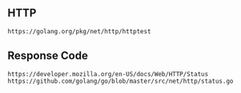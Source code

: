 ## HTTP
`https://golang.org/pkg/net/http/httptest`

## Response Code
`https://developer.mozilla.org/en-US/docs/Web/HTTP/Status`
`https://github.com/golang/go/blob/master/src/net/http/status.go`